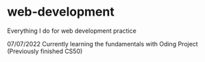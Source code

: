 # web-development
Everything I do for web development practice

07/07/2022
Currently learning the fundamentals with Oding Project
(Previously finished CS50)
